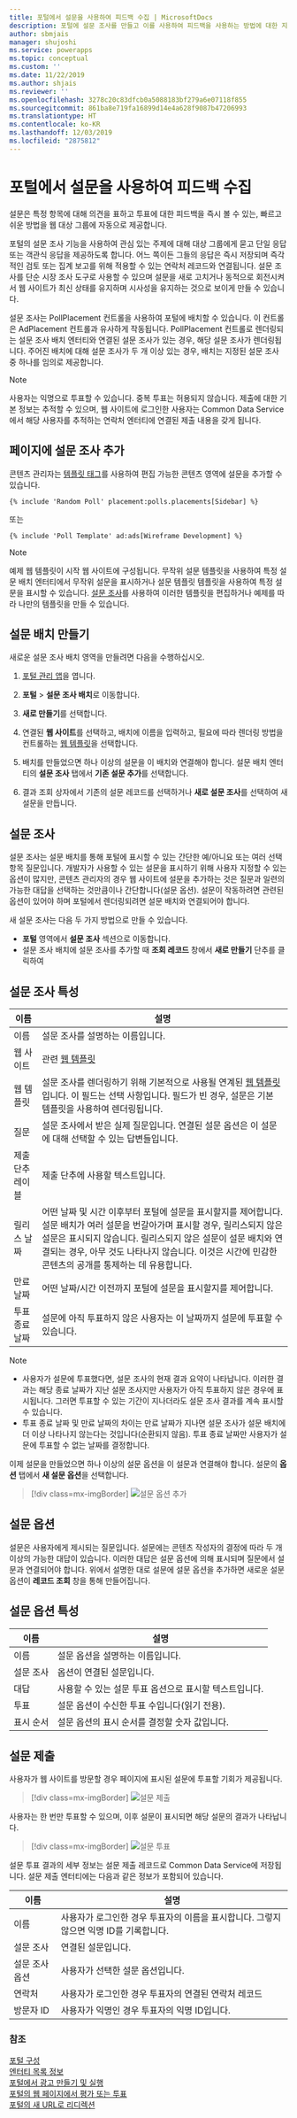 ```yaml
---
title: 포털에서 설문을 사용하여 피드백 수집 | MicrosoftDocs
description: 포털에 설문 조사를 만들고 이를 사용하여 피드백을 사용하는 방법에 대한 지침입니다.
author: sbmjais
manager: shujoshi
ms.service: powerapps
ms.topic: conceptual
ms.custom: ''
ms.date: 11/22/2019
ms.author: shjais
ms.reviewer: ''
ms.openlocfilehash: 3278c20c83dfcb0a5088183bf279a6e07118f855
ms.sourcegitcommit: 861ba8e719fa16899d14e4a628f9087b47206993
ms.translationtype: HT
ms.contentlocale: ko-KR
ms.lasthandoff: 12/03/2019
ms.locfileid: "2875812"
---
```

# <a name="gather-feedback-by-using-polls-on-a-portal"></a>포털에서 설문을 사용하여 피드백 수집

설문은 특정 항목에 대해 의견을 표하고 투표에 대한 피드백을 즉시 볼 수 있는, 빠르고 쉬운 방법을 웹 대상 그룹에 자동으로 제공합니다.

포털의 설문 조사 기능을 사용하여 관심 있는 주제에 대해 대상 그룹에게 묻고 단일 응답 또는 객관식 응답을 제공하도록 합니다. 어느 쪽이든 그들의 응답은 즉시 저장되며 즉각적인 검토 또는 집계 보고를 위해 적용할 수 있는 연락처 레코드와 연결됩니다. 설문 조사를 단순 시장 조사 도구로 사용할 수 있으며 설문을 새로 고치거나 동적으로 회전시켜서 웹 사이트가 최신 상태를 유지하며 시사성을 유지하는 것으로 보이게 만들 수 있습니다.

설문 조사는 PollPlacement 컨트롤을 사용하여 포털에 배치할 수 있습니다. 이 컨트롤은 AdPlacement 컨트롤과 유사하게 작동됩니다. PollPlacement 컨트롤로 렌더링되는 설문 조사 배치 엔터티와 연결된 설문 조사가 있는 경우, 해당 설문 조사가 렌더링됩니다. 주어진 배치에 대해 설문 조사가 두 개 이상 있는 경우, 배치는 지정된 설문 조사 중 하나를 임의로 제공합니다.

> [!Note]
> 사용자는 익명으로 투표할 수 있습니다. 중복 투표는 허용되지 않습니다. 제출에 대한 기본 정보는 추적할 수 있으며, 웹 사이트에 로그인한 사용자는 Common Data Service에서 해당 사용자를 추적하는 연락처 엔터티에 연결된 제출 내용을 갖게 됩니다.

## <a name="add-a-poll-to-the-page"></a>페이지에 설문 조사 추가

콘텐츠 관리자는 [템플릿 태그](../liquid/liquid-overview.md)를 사용하여 편집 가능한 콘텐츠 영역에 설문을 추가할 수 있습니다.  

`{% include 'Random Poll' placement:polls.placements[Sidebar] %}`

또는

`{% include 'Poll Template' ad:ads[Wireframe Development] %}`

> [!Note]
> 예제 웹 템플릿이 시작 웹 사이트에 구성됩니다. 무작위 설문 템플릿을 사용하여 특정 설문 배치 엔터티에서 무작위 설문을 표시하거나 설문 템플릿 템플릿을 사용하여 특정 설문을 표시할 수 있습니다. [설문 조사](../liquid/liquid-objects.md#polls)를 사용하여 이러한 템플릿을 편집하거나 예제를 따라 나만의 템플릿을 만들 수 있습니다. 

## <a name="create-a-poll-placement"></a>설문 배치 만들기

새로운 설문 조사 배치 영역을 만들려면 다음을 수행하십시오.

1. [포털 관리 앱](configure-portal.md)을 엽니다.

2. **포털** > **설문 조사 배치**로 이동합니다.

3. **새로 만들기**를 선택합니다.

4. 연결된 **웹 사이트**를 선택하고, 배치에 이름을 입력하고, 필요에 따라 렌더링 방법을 컨트롤하는 [웹 템플릿](../liquid/store-content-web-templates.md)을 선택합니다.

5. 배치를 만들었으면 하나 이상의 설문을 이 배치와 연결해야 합니다. 설문 배치 엔터티의 **설문 조사** 탭에서 **기존 설문 추가**를 선택합니다. 

6. 결과 조회 상자에서 기존의 설문 레코드를 선택하거나 **새로 설문 조사**를 선택하여 새 설문을 만듭니다.
  

## <a name="polls"></a>설문 조사

설문 조사는 설문 배치를 통해 포털에 표시할 수 있는 간단한 예/아니요 또는 여러 선택 항목 질문입니다. 개발자가 사용할 수 있는 설문을 표시하기 위해 사용자 지정할 수 있는 옵션이 많지만, 콘텐츠 관리자의 경우 웹 사이트에 설문을 추가하는 것은 질문과 일련의 가능한 대답을 선택하는 것만큼이나 간단합니다(설문 옵션). 설문이 작동하려면 관련된 옵션이 있어야 하며 포털에서 렌더링되려면 설문 배치와 연결되어야 합니다.

새 설문 조사는 다음 두 가지 방법으로 만들 수 있습니다. 
- **포털** 영역에서 **설문 조사** 섹션으로 이동합니다.
- 설문 조사 배치에 설문 조사를 추가할 때 **조회 레코드** 창에서 **새로 만들기** 단추를 클릭하여

## <a name="poll-attributes"></a>설문 조사 특성

| 이름                | 설명                                                                                                                                                                                                                                                                                                                                  |
|---------------------|----------------------------------------------------------------------------------------------------------------------------------------------------------------------------------------------------------------------------------------------------------------------------------------------------------------------------------------------|
| 이름                | 설문 조사를 설명하는 이름입니다.                                                                                                                                                                                                                                                                                                            |
| 웹 사이트             | 관련 [웹 템플릿](../liquid/store-content-web-templates.md)                                                                                                                                                                                                                                                                |  
| 웹 템플릿        | 설문 조사를 렌더링하기 위해 기본적으로 사용될 연계된 [웹 템플릿](../liquid/store-content-web-templates.md)입니다. 이 필드는 선택 사항입니다. 필드가 빈 경우, 설문은 기본 템플릿을 사용하여 렌더링됩니다.                                                                                                                     |  
| 질문            | 설문 조사에서 받은 실제 질문입니다. 연결된 설문 옵션은 이 설문에 대해 선택할 수 있는 답변들입니다.                                                                                                                                                                                             |
| 제출 단추 레이블 | 제출 단추에 사용할 텍스트입니다.                                                                                                                                                                                                                                                                                       |
| 릴리스 날짜        | 어떤 날짜 및 시간 이후부터 포털에 설문을 표시할지를 제어합니다. 설문 배치가 여러 설문을 번갈아가며 표시할 경우, 릴리스되지 않은 설문은 표시되지 않습니다. 릴리스되지 않은 설문이 설문 배치와 연결되는 경우, 아무 것도 나타나지 않습니다. 이것은 시간에 민감한 콘텐츠의 공개를 통제하는 데 유용합니다.         |
| 만료 날짜     | 어떤 날짜/시간 이전까지 포털에 설문을 표시할지를 제어합니다.                                                                                                                                                                                                                                                                  |
| 투표 종료 날짜   | 설문에 아직 투표하지 않은 사용자는 이 날짜까지 설문에 투표할 수 있습니다.|

> [!Note] 
> - 사용자가 설문에 투표했다면, 설문 조사의 현재 결과 요약이 나타납니다. 이러한 결과는 해당 종료 날짜가 지난 설문 조사지만 사용자가 아직 투표하지 않은 경우에 표시됩니다. 그러면 투표할 수 있는 기간이 지나더라도 설문 조사 결과를 계속 표시할 수 있습니다. 
> - 투표 종료 날짜 및 만료 날짜의 차이는 만료 날짜가 지나면 설문 조사가 설문 배치에 더 이상 나타나지 않는다는 것입니다(순환되지 않음). 투표 종료 날짜만 사용자가 설문에 투표할 수 없는 날짜를 결정합니다.

이제 설문을 만들었으면 하나 이상의 설문 옵션을 이 설문과 연결해야 합니다. 설문의 **옵션** 탭에서 **새 설문 옵션**을 선택합니다.

> [!div class=mx-imgBorder]
> ![설문 옵션 추가](../media/add-poll-options.png "설문 옵션 추가")  

## <a name="poll-options"></a>설문 옵션

설문은 사용자에게 제시되는 질문입니다. 설문에는 콘텐츠 작성자의 결정에 따라 두 개 이상의 가능한 대답이 있습니다. 이러한 대답은 설문 옵션에 의해 표시되며 질문에서 설문과 연결되어야 합니다. 위에서 설명한 대로 설문에 설문 옵션을 추가하면 새로운 설문 옵션이 **레코드 조회** 창을 통해 만들어집니다.

## <a name="poll-option-attributes"></a>설문 옵션 특성

| 이름          | 설명                                                                |
|---------------|----------------------------------------------------------------------------|
| 이름          | 설문 옵션을 설명하는 이름입니다.                                  |
| 설문 조사          | 옵션이 연결된 설문입니다.                               |
| 대답        | 사용할 수 있는 설문 투표 옵션으로 표시할 텍스트입니다.                    |
| 투표         | 설문 옵션이 수신한 투표 수입니다(읽기 전용).              |
| 표시 순서 | 설문 옵션의 표시 순서를 결정할 숫자 값입니다. |

## <a name="poll-submissions"></a>설문 제출

사용자가 웹 사이트를 방문할 경우 페이지에 표시된 설문에 투표할 기회가 제공됩니다.

> [!div class=mx-imgBorder]
> ![설문 제출](../media/submit-poll.png "설문 제출")  

사용자는 한 번만 투표할 수 있으며, 이후 설문이 표시되면 해당 설문의 결과가 나타납니다.

> [!div class=mx-imgBorder]
> ![설문 투표](../media/poll-votes.png "설문 투표")  

설문 투표 결과의 세부 정보는 설문 제출 레코드로 Common Data Service에 저장됩니다. 설문 제출 엔터티에는 다음과 같은 정보가 포함되어 있습니다.

| 이름        | 설명                                                                                   |
|-------------|-----------------------------------------------------------------------------------------------|
| 이름        | 사용자가 로그인한 경우 투표자의 이름을 표시합니다. 그렇지 않으면 익명 ID를 기록합니다. |
| 설문 조사        | 연결된 설문입니다.                                                                          |
| 설문 조사 옵션 | 사용자가 선택한 설문 옵션입니다.                                                       |
| 연락처     | 사용자가 로그인한 경우 투표자의 연결된 연락처 레코드                           |
| 방문자 ID  | 사용자가 익명인 경우 투표자의 익명 ID입니다.                                       |

### <a name="see-also"></a>참조

[포털 구성](configure-portal.md)  
[엔터티 목록 정보](entity-lists.md)  
[포털에서 광고 만들기 및 실행](create-run-advertisement.md)  
[포털의 웹 페이지에서 평가 또는 투표](rate-webpage.md)  
[포털의 새 URL로 리디렉션](add-redirect-url.md)  


